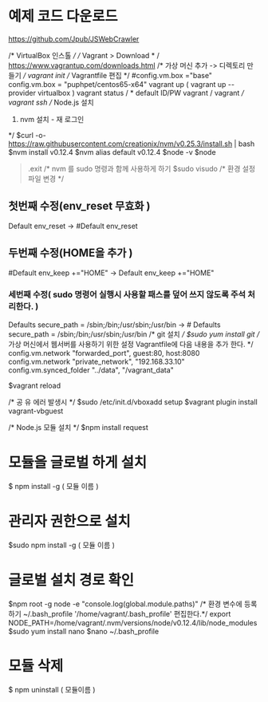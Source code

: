 # 예제 코드 다운로드 
https://github.com/Jpub/JSWebCrawler 

/* VirtualBox 인스톨 */
/* Vagrant > Download * / 
https://www.vagrantup.com/downloads.html 
/* 가상 머신 추가 -> 디렉토리 만들기 */ 
vagrant init 
/* Vagrantfile 편집 */
#config.vm.box ="base"  
config.vm.box = "puphpet/centos65-x64" 
vagrant up ( vagrant up --provider virtualbox ) 
vagrant status
/ * default  ID/PW vagrant / vagrant */   
vagrant ssh 
/* Node.js 설치 
   1. nvm 설치 - 재 로그인 

*/
$curl -o- https://raw.githubusercontent.com/creationix/nvm/v0.25.3/install.sh | bash 
$nvm install v0.12.4 
$nvm alias default v0.12.4 
$node -v 
$node 
>.exit
/* nvm 를 sudo 명령과 함께 사용하게 하기 
$sudo visudo 
/* 환경 설정 파일 변경 */ 
## 첫번째 수정(env_reset 무효화 ) 
Default env_reset -> #Default env_reset
## 두번째 수정(HOME을 추가 ) 
#Default env_keep +="HOME" -> Default env_keep +="HOME"
### 세번째 수정( sudo 명령어 실행시 사용할 패스를 덮어 쓰지 않도록 주석 처리한다. ) 
Defaults secure_path = /sbin;/bin;/usr/sbin;/usr/bin -> # Defaults secure_path = /sbin;/bin;/usr/sbin;/usr/bin
/* git 설치 */ 
$sudo yum install git 
/* 가상 머신에서 웹서버를 사용하기 위한 설정 
   Vagrantfile에 다음 내용을 추가 한다.
*/  
config.vm.network "forwarded_port", guest:80, host:8080
config.vm.network "private_network", "192.168.33.10"
config.vm.synced_folder "../data", "/vagrant_data"

$vagrant reload 

/* 공 유 에러 발생시 */ 
$sudo /etc/init.d/vboxadd setup 
$vagrant plugin install vagrant-vbguest

/* Node.js 모듈 설치 */ 
$npm install request 
# 모듈을 글로벌 하게 설치 
$ npm install -g ( 모듈 이름 ) 
# 관리자 권한으로 설치 
$sudo npm install -g ( 모듈 이름 ) 
# 글로벌 설치 경로 확인 
$npm root -g 
node -e "console.log(global.module.paths)"
/* 환경 변수에 등록 하기 
   ~/.bash_profile  '/home/vagrant/.bash_profile' 편집한다.*/ 
export  NODE_PATH=/home/vagrant/.nvm/versions/node/v0.12.4/lib/node_modules 
$sudo yum install nano 
$nano ~/.bash_profile 
# 모듈 삭제 
$ npm uninstall ( 모듈이름 )  
